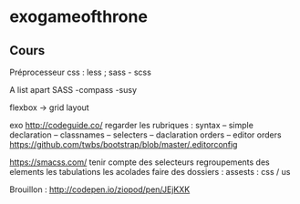 # exogameofthrone
Cours
-

Préprocesseur css : less ; sass - scss

A list apart
SASS
-compass
-susy

flexbox → grid layout


exo 
http://codeguide.co/ regarder les rubriques : syntax – simple declaration – classnames – selecters – daclaration orders – editor orders
https://github.com/twbs/bootstrap/blob/master/.editorconfig
 
https://smacss.com/
tenir compte des selecteurs
regroupements des elements
les tabulations
les acolades
faire des dossiers :  assests : css / us 

Brouillon : 
http://codepen.io/ziopod/pen/JEjKXK
